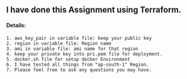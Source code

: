## I have done this Assignment using Terraform.

   #### Details:
	1. aws_key_pair in variable file: keep your public key
	2. region in variable file: Region name 
	3. ami in variable file: ami name for that region
    4. keep your private key into pri.pem file for deployment.
    5. docker.sh file for setup docker Environment 
    6. I have tested all things from "ap-south-1" Region.
    7. Please feel free to ask any questions you may have.
